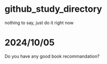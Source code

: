# github_study_directory
nothing to say, just do it right now

# 2024/10/05
Do you have any good book recommandation? 
